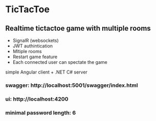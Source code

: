 # TicTacToe
## Realtime tictactoe game with multiple rooms
- SignalR (websockets)
- JWT authintication
- Mltiple rooms
- Restart game feature
- Each connected user can spectate the game

simple Angular client + .NET C# server

### swagger: http://localhost:5001/swagger/index.html
### ui: http://localhost:4200

### minimal password length: 6
